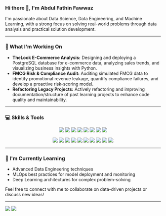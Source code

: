 ### Hi there 👋, I'm Abdul Fathin Fawwaz

I'm passionate about Data Science, Data Engineering, and Machine Learning, with a strong focus on solving real-world problems through data analysis and practical solution development.

---

### 🔭 What I'm Working On

- **TheLook E-Commerce Analysis:** Designing and deploying a PostgreSQL database for e-commerce data, analyzing sales trends, and visualizing business insights with Python.
- **FMCG Risk & Compliance Audit:** Auditing simulated FMCG data to identify promotional revenue leakage, quantify compliance failures, and develop a proactive risk-scoring model.
- **Refactoring Legacy Projects:** Actively refactoring and improving documentation/structure of past learning projects to enhance code quality and maintainability.

---

### 💻 Skills & Tools

<p align="center">
  <a href="https://www.python.org/" target="_blank"><img src="https://img.shields.io/badge/Python-3776AB?style=flat-square&logo=python&logoColor=white" /></a>
  <a href="https://www.r-project.org/" target="_blank"><img src="https://img.shields.io/badge/R-276DC3?style=flat-square&logo=r&logoColor=white" /></a>
  <a href="https://en.wikipedia.org/wiki/SQL" target="_blank"><img src="https://img.shields.io/badge/SQL-4479A1?style=flat-square&logo=sqlite&logoColor=white" /></a>
  <a href="https://www.mysql.com/" target="_blank"><img src="https://img.shields.io/badge/MySQL-4479A1?style=flat-square&logo=mysql&logoColor=white" /></a>
  <a href="https://www.postgresql.org/" target="_blank"><img src="https://img.shields.io/badge/PostgreSQL-336791?style=flat-square&logo=postgresql&logoColor=white" /></a>
  <a href="https://git-scm.com/" target="_blank"><img src="https://img.shields.io/badge/Git-F05032?style=flat-square&logo=git&logoColor=white" /></a>
  <a href="https://www.docker.com/" target="_blank"><img src="https://img.shields.io/badge/Docker-2496ED?style=flat-square&logo=docker&logoColor=white" /></a>
  <a href="https://cloud.google.com/" target="_blank"><img src="https://img.shields.io/badge/Google%20Cloud-4285F4?style=flat-square&logo=google-cloud&logoColor=white" /></a>
</p>

<p align="center">
  <a href="https://www.tensorflow.org" target="_blank"><img src="https://img.shields.io/badge/TensorFlow-FF6F00?style=flat-square&logo=tensorflow&logoColor=white" /></a>
  <a href="https://pytorch.org/" target="_blank"><img src="https://img.shields.io/badge/PyTorch-EE4C2C?style=flat-square&logo=pytorch&logoColor=white" /></a>
  <a href="https://keras.io/" target="_blank"><img src="https://img.shields.io/badge/Keras-D00000?style=flat-square&logo=keras&logoColor=white" /></a>
  <a href="https://huggingface.co/" target="_blank"><img src="https://img.shields.io/badge/Hugging%20Face-FF6F20?style=flat-square&logo=huggingface&logoColor=white" /></a>
  <a href="https://www.selenium.dev/" target="_blank"><img src="https://img.shields.io/badge/Selenium-43B02A?style=flat-square&logo=selenium&logoColor=white" /></a>
  <a href="https://scikit-learn.org/" target="_blank"><img src="https://img.shields.io/badge/scikit--learn-F7931E?style=flat-square&logo=scikit-learn&logoColor=white" /></a>
  <a href="https://pandas.pydata.org/" target="_blank"><img src="https://img.shields.io/badge/Pandas-150458?style=flat-square&logo=pandas&logoColor=white" /></a>
  <a href="https://numpy.org/" target="_blank"><img src="https://img.shields.io/badge/NumPy-013243?style=flat-square&logo=numpy&logoColor=white" /></a>
  <a href="https://matplotlib.org/" target="_blank"><img src="https://custom-icon-badges.demolab.com/badge/Matplotlib-11557C?style=flat-square&logo=matplotlib&logoColor=white" /></a>
  <a href="https://seaborn.pydata.org/" target="_blank"><img src="https://custom-icon-badges.demolab.com/badge/Seaborn-5c7da2?style=flat-square&logo=seaborn&logoColor=white" /></a>
</p>

<!-- ---

### 🚀 Featured Projects

| Project                                                                                              | Description                                                                                                                            |
| ---------------------------------------------------------------------------------------------------- | -------------------------------------------------------------------------------------------------------------------------------------- |
| **[TheLook E-Commerce Analysis](https://github.com/Azvier/thelook-ecommerce-analysis)** | Designing and deploying a PostgreSQL database to analyze e-commerce data. *(Note: Still in development)* |
| **[Indonesian Tweet Classification (IndoBERT)](https://github.com/Azvier/indonesian-tweet-classification-indobert)** | Comparative study on multi-class Indonesian tweet classification using fine-tuned IndoBERT and generative LLMs. IndoBERT pipeline is completed, while LLM experiments are still ongoing. *(Refactoring in progress)* |
| **[CNN for Rock-Paper-Scissors Gesture](https://github.com/Azvier/cnn-rock-paper-scissors)**           | This project showcases the development of a Convolutional Neural Network (CNN) to classify hand gestures for the classic game of Rock, Paper, Scissors. It explores various CNN architectures, utilizes data augmentation, and provides interactive prediction. |
| **[Automatic Number Plate Recognition (ANPR)](https://github.com/Azvier/anpr-system)**                 | Built an ANPR system using Python and OpenCV to detect, isolate, and extract license plate text from images with Tesseract OCR. *(Note: Refactoring in progress)*       |
| **[Solar Panel Efficiency Analysis](https://github.com/9iselia/pv-efficiency-analysis)**               | Performed extensive EDA and built a Random Forest model to predict solar panel efficiency, achieving a low RMSE of 0.0128. *(Collaborative project with [@9iselia](https://github.com/9iselia). Note: Refactoring in progress)*             | -->

---

### 🌱 I'm Currently Learning

- Advanced Data Engineering techniques
- MLOps best practices for model deployment and monitoring
- Deep Learning architectures for complex problem-solving

Feel free to connect with me to collaborate on data-driven projects or discuss new ideas!

---

<a href="https://www.linkedin.com/in/abdul-fathin-fawwaz/" target="_blank"><img src="https://custom-icon-badges.demolab.com/badge/LinkedIn-0077B5?style=for-the-badge&logo=linkedin-white&logoColor=fff" /></a>
<a href="mailto:abdulfathinfawwaz@gmail.com"><img src="https://img.shields.io/badge/Email-D14836?style=for-the-badge&logo=gmail&logoColor=white" /></a>